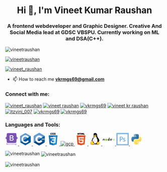 
<h1 align="center">Hi 👋, I'm Vineet Kumar Raushan</h1>
<h3 align="center">A frontend webdeveloper and Graphic Designer. Creative And Social Media lead at GDSC VBSPU. Currently working on ML and DSA(C++).</h3>

<p align="left"> <img src="https://komarev.com/ghpvc/?username=vineetraushan&label=Profile%20views&color=0e75b6&style=flat" alt="vineetraushan" /> </p>

<p align="left"> <a href="https://github.com/ryo-ma/github-profile-trophy"><img src="https://github-profile-trophy.vercel.app/?username=vineetraushan" alt="vineetraushan" /></a> </p>

<p align="left"> <a href="https://twitter.com/vineet_raushan" target="blank"><img src="https://img.shields.io/twitter/follow/vineet_raushan?logo=twitter&style=for-the-badge" alt="vineet_raushan" /></a> </p>

- 📫 How to reach me **vkrmgs69@gmail.com**

<h3 align="left">Connect with me:</h3>
<p align="left">
<a href="https://twitter.com/vineet_raushan" target="blank"><img align="center" src="https://raw.githubusercontent.com/rahuldkjain/github-profile-readme-generator/master/src/images/icons/Social/twitter.svg" alt="vineet_raushan" height="30" width="40" /></a>
<a href="https://linkedin.com/in/vineet raushan" target="blank"><img align="center" src="https://raw.githubusercontent.com/rahuldkjain/github-profile-readme-generator/master/src/images/icons/Social/linked-in-alt.svg" alt="vineet raushan" height="30" width="40" /></a>
<a href="https://codesandbox.com/vkrmgs69" target="blank"><img align="center" src="https://raw.githubusercontent.com/rahuldkjain/github-profile-readme-generator/master/src/images/icons/Social/codesandbox.svg" alt="vkrmgs69" height="30" width="40" /></a>
<a href="https://fb.com/vineet kr raushan" target="blank"><img align="center" src="https://raw.githubusercontent.com/rahuldkjain/github-profile-readme-generator/master/src/images/icons/Social/facebook.svg" alt="vineet kr raushan" height="30" width="40" /></a>
<a href="https://instagram.com/itzvini_007" target="blank"><img align="center" src="https://raw.githubusercontent.com/rahuldkjain/github-profile-readme-generator/master/src/images/icons/Social/instagram.svg" alt="itzvini_007" height="30" width="40" /></a>
<a href="https://www.hackerrank.com/vkrmgs69" target="blank"><img align="center" src="https://raw.githubusercontent.com/rahuldkjain/github-profile-readme-generator/master/src/images/icons/Social/hackerrank.svg" alt="vkrmgs69" height="30" width="40" /></a>
<a href="https://auth.geeksforgeeks.org/user/vkrmgs69" target="blank"><img align="center" src="https://raw.githubusercontent.com/rahuldkjain/github-profile-readme-generator/master/src/images/icons/Social/geeks-for-geeks.svg" alt="vkrmgs69" height="30" width="40" /></a>
</p>

<h3 align="left">Languages and Tools:</h3>
<p align="left"> <a href="https://getbootstrap.com" target="_blank" rel="noreferrer"> <img src="https://raw.githubusercontent.com/devicons/devicon/master/icons/bootstrap/bootstrap-plain-wordmark.svg" alt="bootstrap" width="40" height="40"/> </a> <a href="https://www.cprogramming.com/" target="_blank" rel="noreferrer"> <img src="https://raw.githubusercontent.com/devicons/devicon/master/icons/c/c-original.svg" alt="c" width="40" height="40"/> </a> <a href="https://www.w3schools.com/cpp/" target="_blank" rel="noreferrer"> <img src="https://raw.githubusercontent.com/devicons/devicon/master/icons/cplusplus/cplusplus-original.svg" alt="cplusplus" width="40" height="40"/> </a> <a href="https://www.w3schools.com/css/" target="_blank" rel="noreferrer"> <img src="https://raw.githubusercontent.com/devicons/devicon/master/icons/css3/css3-original-wordmark.svg" alt="css3" width="40" height="40"/> </a> <a href="https://cloud.google.com" target="_blank" rel="noreferrer"> <img src="https://www.vectorlogo.zone/logos/google_cloud/google_cloud-icon.svg" alt="gcp" width="40" height="40"/> </a> <a href="https://www.w3.org/html/" target="_blank" rel="noreferrer"> <img src="https://raw.githubusercontent.com/devicons/devicon/master/icons/html5/html5-original-wordmark.svg" alt="html5" width="40" height="40"/> </a> <a href="https://www.linux.org/" target="_blank" rel="noreferrer"> <img src="https://raw.githubusercontent.com/devicons/devicon/master/icons/linux/linux-original.svg" alt="linux" width="40" height="40"/> </a> <a href="https://nodejs.org" target="_blank" rel="noreferrer"> <img src="https://raw.githubusercontent.com/devicons/devicon/master/icons/nodejs/nodejs-original-wordmark.svg" alt="nodejs" width="40" height="40"/> </a> <a href="https://www.photoshop.com/en" target="_blank" rel="noreferrer"> <img src="https://raw.githubusercontent.com/devicons/devicon/master/icons/photoshop/photoshop-line.svg" alt="photoshop" width="40" height="40"/> </a> <a href="https://www.python.org" target="_blank" rel="noreferrer"> <img src="https://raw.githubusercontent.com/devicons/devicon/master/icons/python/python-original.svg" alt="python" width="40" height="40"/> </a> </p>

<p><img align="left" src="https://github-readme-stats.vercel.app/api/top-langs?username=vineetraushan&show_icons=true&locale=en&layout=compact" alt="vineetraushan" /></p>

<p>&nbsp;<img align="center" src="https://github-readme-stats.vercel.app/api?username=vineetraushan&show_icons=true&locale=en" alt="vineetraushan" /></p>

<p><img align="center" src="https://github-readme-streak-stats.herokuapp.com/?user=vineetraushan&" alt="vineetraushan" /></p>

